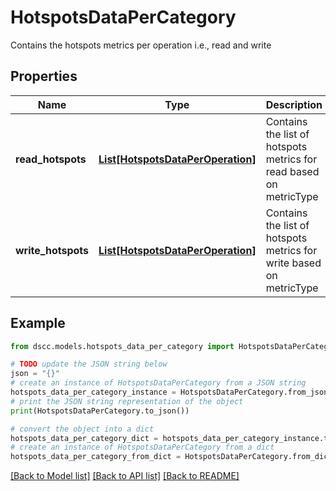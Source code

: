 # HotspotsDataPerCategory

Contains the hotspots metrics per operation i.e., read and write

## Properties

Name | Type | Description | Notes
------------ | ------------- | ------------- | -------------
**read_hotspots** | [**List[HotspotsDataPerOperation]**](HotspotsDataPerOperation.md) | Contains the list of hotspots metrics for read based on metricType | [optional] 
**write_hotspots** | [**List[HotspotsDataPerOperation]**](HotspotsDataPerOperation.md) | Contains the list of hotspots metrics for write based on metricType | [optional] 

## Example

```python
from dscc.models.hotspots_data_per_category import HotspotsDataPerCategory

# TODO update the JSON string below
json = "{}"
# create an instance of HotspotsDataPerCategory from a JSON string
hotspots_data_per_category_instance = HotspotsDataPerCategory.from_json(json)
# print the JSON string representation of the object
print(HotspotsDataPerCategory.to_json())

# convert the object into a dict
hotspots_data_per_category_dict = hotspots_data_per_category_instance.to_dict()
# create an instance of HotspotsDataPerCategory from a dict
hotspots_data_per_category_from_dict = HotspotsDataPerCategory.from_dict(hotspots_data_per_category_dict)
```
[[Back to Model list]](../README.md#documentation-for-models) [[Back to API list]](../README.md#documentation-for-api-endpoints) [[Back to README]](../README.md)


